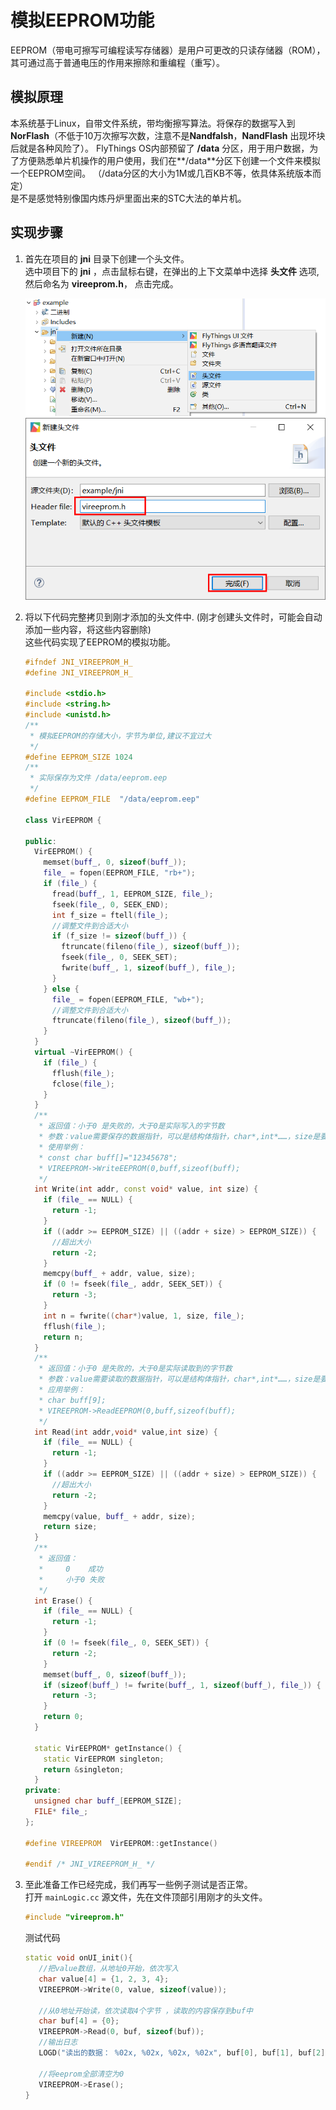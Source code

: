 # 模拟EEPROM功能

EEPROM（带电可擦写可编程读写存储器）是用户可更改的只读存储器（ROM），其可通过高于普通电压的作用来擦除和重编程（重写）。
## 模拟原理
本系统基于Linux，自带文件系统，带均衡擦写算法。将保存的数据写入到 **NorFlash**（不低于10万次擦写次数，注意不是**Nandfalsh**，**NandFlash** 出现坏块后就是各种风险了）。
FlyThings OS内部预留了 **/data** 分区，用于用户数据，为了方便熟悉单片机操作的用户使用，我们在**/data**分区下创建一个文件来模拟一个EEPROM空间。    （/data分区的大小为1M或几百KB不等，依具体系统版本而定）  
是不是感觉特别像国内炼丹炉里面出来的STC大法的单片机。  
## 实现步骤  
1. 首先在项目的 **jni** 目录下创建一个头文件。  
   选中项目下的 **jni** ，点击鼠标右键，在弹出的上下文菜单中选择 **头文件** 选项, 然后命名为 **vireeprom.h**， 点击完成。  
   
   ![](assets/create_head_file.png)  
   ![](assets/create_head_file2.png)  

2. 将以下代码完整拷贝到刚才添加的头文件中. (刚才创建头文件时，可能会自动添加一些内容，将这些内容删除)  
   这些代码实现了EEPROM的模拟功能。  
    ```c++
    #ifndef JNI_VIREEPROM_H_
    #define JNI_VIREEPROM_H_

    #include <stdio.h>
    #include <string.h>
    #include <unistd.h>
    /**
     * 模拟EEPROM的存储大小，字节为单位,建议不宜过大
     */
    #define EEPROM_SIZE 1024
    /**
     * 实际保存为文件 /data/eeprom.eep
     */
    #define EEPROM_FILE  "/data/eeprom.eep"

    class VirEEPROM {

    public:
      VirEEPROM() {
        memset(buff_, 0, sizeof(buff_));
        file_ = fopen(EEPROM_FILE, "rb+");
        if (file_) {
          fread(buff_, 1, EEPROM_SIZE, file_);
          fseek(file_, 0, SEEK_END);
          int f_size = ftell(file_);
          //调整文件到合适大小
          if (f_size != sizeof(buff_)) {
            ftruncate(fileno(file_), sizeof(buff_));
            fseek(file_, 0, SEEK_SET);
            fwrite(buff_, 1, sizeof(buff_), file_);
          }
        } else {
          file_ = fopen(EEPROM_FILE, "wb+");
          //调整文件到合适大小
          ftruncate(fileno(file_), sizeof(buff_));
        }
      }
      virtual ~VirEEPROM() {
        if (file_) {
          fflush(file_);
          fclose(file_);
        }
      }
      /**
       * 返回值：小于0 是失败的，大于0是实际写入的字节数
       * 参数：value需要保存的数据指针，可以是结构体指针，char*,int*……，size是要保存的数据大小
       * 使用举例：
       * const char buff[]="12345678";
       * VIREEPROM->WriteEEPROM(0,buff,sizeof(buff);
       */
      int Write(int addr, const void* value, int size) {
        if (file_ == NULL) {
          return -1;
        }
        if ((addr >= EEPROM_SIZE) || ((addr + size) > EEPROM_SIZE)) {
          //超出大小
          return -2;
        }
        memcpy(buff_ + addr, value, size);
        if (0 != fseek(file_, addr, SEEK_SET)) {
          return -3;
        }
        int n = fwrite((char*)value, 1, size, file_);
        fflush(file_);
        return n;
      }
      /**
       * 返回值：小于0 是失败的，大于0是实际读取到的字节数
       * 参数：value需要读取的数据指针，可以是结构体指针，char*,int*……，size是要读取的数据大小
       * 应用举例：
       * char buff[9];
       * VIREEPROM->ReadEEPROM(0,buff,sizeof(buff);
       */
      int Read(int addr,void* value,int size) {
        if (file_ == NULL) {
          return -1;
        }
        if ((addr >= EEPROM_SIZE) || ((addr + size) > EEPROM_SIZE)) {
          //超出大小
          return -2;
        }
        memcpy(value, buff_ + addr, size);
        return size;
      }
      /**
       * 返回值：
       *     0    成功
       *     小于0 失败
       */
      int Erase() {
        if (file_ == NULL) {
          return -1;
        }
        if (0 != fseek(file_, 0, SEEK_SET)) {
          return -2;
        }
        memset(buff_, 0, sizeof(buff_));
        if (sizeof(buff_) != fwrite(buff_, 1, sizeof(buff_), file_)) {
          return -3;
        }
        return 0;
      }

      static VirEEPROM* getInstance() {
        static VirEEPROM singleton;
        return &singleton;
      }
    private:
      unsigned char buff_[EEPROM_SIZE];
      FILE* file_;
    };

    #define VIREEPROM  VirEEPROM::getInstance()

    #endif /* JNI_VIREEPROM_H_ */

    ```

3. 至此准备工作已经完成，我们再写一些例子测试是否正常。  
   打开 `mainLogic.cc` 源文件，先在文件顶部引用刚才的头文件。  
   ```c++
   #include "vireeprom.h"
   ```
   
   测试代码  
   ```c++
   static void onUI_init(){
      //把value数组，从地址0开始，依次写入
      char value[4] = {1, 2, 3, 4};
      VIREEPROM->Write(0, value, sizeof(value));

      //从0地址开始读，依次读取4个字节 ，读取的内容保存到buf中
      char buf[4] = {0};
      VIREEPROM->Read(0, buf, sizeof(buf));
      //输出日志
      LOGD("读出的数据： %02x, %02x, %02x, %02x", buf[0], buf[1], buf[2], buf[3]);
      
      //将eeprom全部清空为0
      VIREEPROM->Erase();
   }
   ```
   
   
   
   